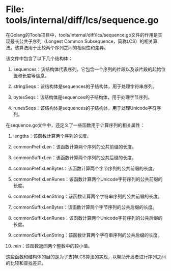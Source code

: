 # File: tools/internal/diff/lcs/sequence.go

在Golang的Tools项目中，tools/internal/diff/lcs/sequence.go文件的作用是实现最长公共子序列（Longest Common Subsequence，简称LCS）的相关算法。该算法用于比较两个序列之间的相似性和差异。

该文件中包含了以下几个结构体：

1. sequences：该结构体代表序列。它包含一个序列的片段以及该片段的起始位置和长度等信息。

2. stringSeqs：该结构体是sequences的子结构体，用于处理字符串序列。

3. bytesSeqs：该结构体是sequences的子结构体，用于处理字节序列。

4. runesSeqs：该结构体是sequences的子结构体，用于处理Unicode字符序列。

在sequence.go文件中，还定义了一些函数用于计算序列的相关属性：

1. lengths：该函数计算两个序列的长度。

2. commonPrefixLen：该函数计算两个序列的公共前缀的长度。

3. commonSuffixLen：该函数计算两个序列的公共后缀的长度。

4. commonPrefixLenBytes：该函数计算两个字节序列的公共前缀的长度。

5. commonPrefixLenRunes：该函数计算两个Unicode字符序列的公共前缀的长度。

6. commonPrefixLenString：该函数计算两个字符串序列的公共前缀的长度。

7. commonSuffixLenBytes：该函数计算两个字节序列的公共后缀的长度。

8. commonSuffixLenRunes：该函数计算两个Unicode字符序列的公共后缀的长度。

9. commonSuffixLenString：该函数计算两个字符串序列的公共后缀的长度。

10. min：该函数返回两个整数中的较小值。

这些函数和结构体的目的是为了支持LCS算法的实现，以帮助开发者进行序列之间的比较和查找差异。

